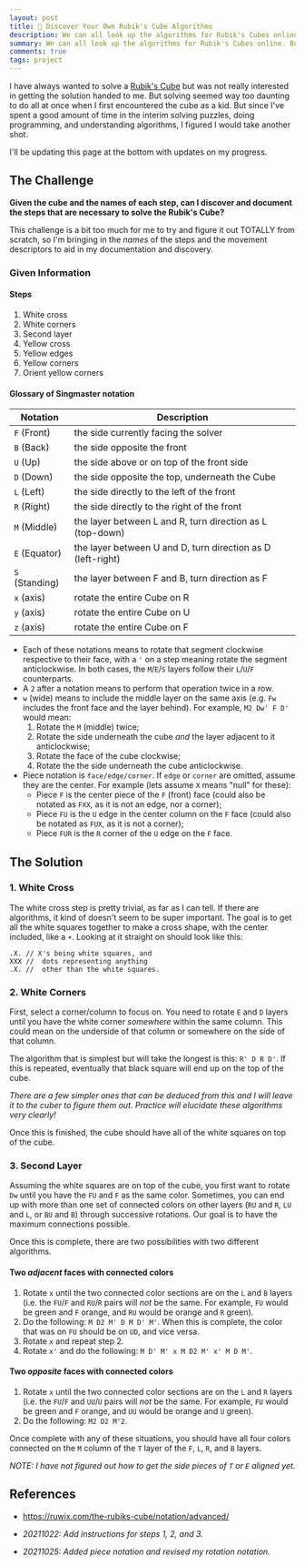 ```yaml
---
layout: post
title: 🧩 Discover Your Own Rubik's Cube Algorithms
description: We can all look up the algorithms for Rubik's Cubes online. But can we discover them ourselves?
summary: We can all look up the algorithms for Rubik's Cubes online. But can we discover them ourselves?
comments: true
tags: project
---
```


I have always wanted to solve a [Rubik's Cube](https://en.wikipedia.org/wiki/Rubik%27s_Cube) but was not really interested in getting the solution handed to me. But solving seemed way too daunting to do all at once when I first encountered the cube as a kid. But since I've spent a good amount of time in the interim solving puzzles, doing programming, and understanding algorithms, I figured I would take another shot.

I'll be updating this page at the bottom with updates on my progress.

## The Challenge

**Given the cube and the names of each step, can I discover and document the steps that are necessary to solve the Rubik's Cube?**

This challenge is a bit too much for me to try and figure it out TOTALLY from scratch, so I'm bringing in the *names* of the steps and the movement descriptors to aid in my documentation and discovery.

### Given Information

#### Steps

1. White cross
2. White corners
3. Second layer
4. Yellow cross
5. Yellow edges
6. Yellow corners
7. Orient yellow corners

#### Glossary of Singmaster notation

| Notation             | Description                                                  |
| -------------------- | ------------------------------------------------------------ |
| `F` (Front)          | the side currently facing the solver                         |
| `B` (Back)           | the side opposite the front                                  |
| `U` (Up)             | the side above or on top of the front side                   |
| `D` (Down)           | the side opposite the top, underneath the Cube               |
| `L` (Left)           | the side directly to the left of the front                   |
| `R` (Right)          | the side directly to the right of the front                  |
| `M` (Middle) | the layer between L and R, turn direction as L (top-down) |
| `E` (Equator) | the layer between U and D, turn direction as D (left-right) |
| `S` (Standing) | the layer between F and B, turn direction as F |
| `x` (axis)  | rotate the entire Cube on R                                  |
| `y` (axis)  | rotate the entire Cube on U                                  |
| `z` (axis)  | rotate the entire Cube on F                                  |

- Each of these notations means to rotate that segment clockwise respective to their face, with a `'` on a step meaning rotate the segment anticlockwise. In both cases, the `M`/`E`/`S` layers follow their `L`/`U`/`F` counterparts. 
- A `2` after a notation means to perform that operation twice in a row.
- `w` (wide) means to include the middle layer on the same axis (e.g. `Fw` includes the front face and the layer behind). For example, `M2 Dw' F D'` would mean:
  1. Rotate the `M` (middle) twice;
  2. Rotate the side underneath the cube *and* the layer adjacent to it anticlockwise;
  3. Rotate the face of the cube clockwise;
  4. Rotate the the side underneath the cube anticlockwise.
- Piece notation is `face/edge/corner`. If `edge` or `corner` are omitted, assume they are the center. For example (lets assume `X` means "null" for these):
  - Piece `F` is the center piece of the `F` (front) face (could also be notated as `FXX`, as it is not an edge, nor a corner);
  - Piece `FU` is the `U` edge in the center column on the `F` face (could also be notated as `FUX`, as it is not a corner);
  - Piece `FUR` is the `R` corner of the `U` edge on the `F` face.

## The Solution

### 1. White Cross

The white cross step is pretty trivial, as far as I can tell. If there are algorithms, it kind of doesn't seem to be super important. The goal is to get all the white squares together to make a cross shape, with the center included, like a `+`. Looking at it straight on should look like this:

```
.X. // X's being white squares, and
XXX //  dots representing anything
.X. //  other than the white squares.
```

### 2. White Corners

First, select a corner/column to focus on. You need to rotate `E` and `D` layers until you have the white corner *somewhere* within the same column. This could mean on the underside of that column or somewhere on the side of that column. 

The algorithm that is simplest but will take the longest is this: `R' D R D'`. If this is repeated, eventually that black square will end up on the top of the cube.

*There are a few simpler ones that can be deduced from this and I will leave it to the cuber to figure them out. Practice will elucidate these algorithms very clearly!*

Once this is finished, the cube should have all of the white squares on top of the cube.

### 3. Second Layer

Assuming the white squares are on top of the cube, you first want to rotate `Dw` until you have the `FU` and `F` as the same color. Sometimes, you can end up with more than one set of connected colors on other layers (`RU` and `R`, `LU` and `L`, or `BU` and `B`) through successive rotations. Our goal is to have the maximum connections possible.

Once this is complete, there are two possibilities with two different algorithms.

#### Two *adjacent* faces with connected colors

1. Rotate `x` until the two connected color sections are on the `L` and `B` layers (i.e. the `FU`/`F` and `RU`/`R` pairs will *not* be the same. For example, `FU` would be green and `F` orange, and `RU` would be orange and `R` green).
2. Do the following: `M D2 M' D M D' M'`. When this is complete, the color that was on `FU` should be on `UD`, and vice versa.
3. Rotate `x` and repeat step 2.
4. Rotate `x'` and do the following: `M D' M' x M D2 M' x' M D M'`. 

#### Two *opposite* faces with connected colors

1. Rotate `x` until the two connected color sections are on the `L` and `R` layers (i.e. the `FU`/`F` and `UU`/`U` pairs will *not* be the same. For example, `FU` would be green and `F` orange, and `UU` would be orange and `U` green).
2. Do the following: `M2 D2 M'2`.

Once complete with any of these situations, you should have all four colors connected on the `M` column of the `T` layer of the `F`, `L`, `R`, and `B` layers.

*NOTE: I have not figured out how to get the side pieces of `T` or `E` aligned yet.*

## References

- https://ruwix.com/the-rubiks-cube/notation/advanced/



- _20211022: Add instructions for steps 1, 2, and 3._
- *20211025: Added piece notation and revised my rotation notation.*